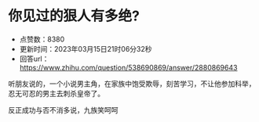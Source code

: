 # 你见过的狠人有多绝?
- 点赞数：8380
- 更新时间：2023年03月15日21时06分32秒
- 回答url：https://www.zhihu.com/question/538690869/answer/2880869643
<body>
 <p data-pid="pfGFfOBw">听朋友说的，一个小说男主角，在家族中饱受欺辱，刻苦学习，不让他参加科举，忍无可忍的男主去刺杀皇帝了。</p>
 <p data-pid="SjzHjWC4">反正成功与否不消多说，九族笑呵呵</p>
</body>